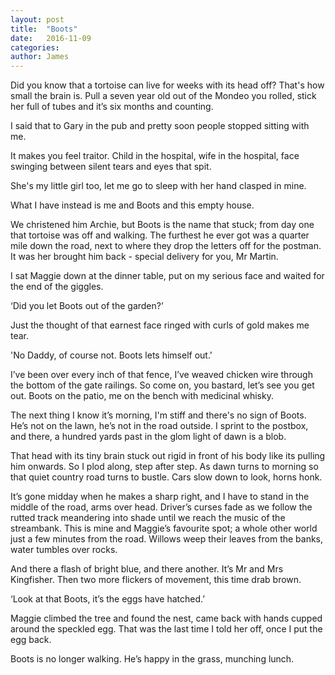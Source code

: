 ```yaml
---
layout: post
title:  "Boots"
date:   2016-11-09
categories: 
author: James
---
```



Did you know that a tortoise can live for weeks with its head off? That's how small the brain is. Pull a seven year old out of the Mondeo you rolled, stick her full of tubes and it’s six months and counting.
 
I said that to Gary in the pub and pretty soon people stopped sitting with me. 
 
It makes you feel traitor. Child in the hospital, wife in the hospital, face swinging between silent tears and eyes that spit. 

She's my little girl too, let me go to sleep with her hand clasped in mine. 

What I have instead is me and Boots and this empty house. 

We christened him Archie, but Boots is the name that stuck; from day one that tortoise was off and walking. The furthest he ever got was a quarter mile down the road, next to where they drop the letters off for the postman. It was her brought him back - special delivery for you, Mr Martin. 
 
I sat Maggie down at the dinner table, put on my serious face and waited for the end of the giggles. 

‘Did you let Boots out of the garden?’ 
 
Just the thought of that earnest face ringed with curls of gold makes me tear.
 
'No Daddy, of course not. Boots lets himself out.'

I’ve been over every inch of that fence, I’ve weaved chicken wire through the bottom of the gate railings. So come on, you bastard, let’s see you get out. Boots on the patio, me on the bench with medicinal whisky. 

The next thing I know it’s morning, I'm stiff and there's no sign of Boots. He’s not on the lawn, he’s not in the road outside. I sprint to the postbox, and there, a hundred yards past in the glom light of dawn is a blob.

That head with its tiny brain stuck out rigid in front of his body like its pulling him onwards. So I plod along, step after step. As dawn turns to morning so that quiet country road turns to bustle. Cars slow down to look, horns honk.

It’s gone midday when he makes a sharp right, and I have to stand in the middle of the road, arms over head. Driver’s curses fade as we follow the rutted track meandering into shade until we reach the music of the streambank. This is mine and Maggie’s favourite spot; a whole other world just a few minutes from the road. Willows weep their leaves from the banks, water tumbles over rocks. 

And there a flash of bright blue, and there another. It’s Mr and Mrs Kingfisher. Then two more flickers of movement, this time drab brown. 

‘Look at that Boots, it’s the eggs have hatched.’

Maggie climbed the tree and found the nest, came back with hands cupped around the speckled egg. That was the last time I told her off, once I put the egg back. 

Boots is no longer walking. He’s happy in the grass, munching lunch. 

